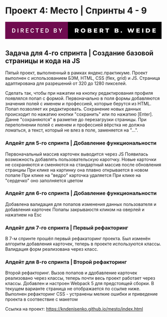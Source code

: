 # Проект 4: Место | Спринты 4 - 9
[![forthebadge](https://raw.githubusercontent.com/kndenisenko/mesto/f4c001876398a6c4dc2c7b5a3344b37928d1de96/src/images/badge-for-readme.svg)](https://forthebadge.com) <br />

## Задача для 4-го спринта | Создание базовой страницы и кода на JS
Пятый проект, выполненный в рамках яндекс.практикуме.
Проект выполнен с использованием БЭМ, HTML, CSS (flex, grid) и JS. Страница адаптирована для разрешений от 320 до 1280 пикселей.

Сделать так, чтобы при нажатии на кнопку редактирования профиля появлялся попап с формой. Первоначально в поля формы добавляются значения полей с именем и профессией, которые берутся из HTML. Попап позволяет их редактировать. Сохранение новых данных происходит по нажатию кнопки "сохранить" или по нажатию [Enter]. Данне "сохраняются" в разметке до перезагрузки страницы. При переполнении полей с именем и профессией вёрстка не должна ломаться, а текст, который не влез в поле, заменяется на "...".


### Апдейт для 5-го спринта | Добавление функциональности
Первоначальный массив карточек выводится через JS
Появилась возможность добавлять пользовательскую каротчку. Новые карточки не сохраняются и сменяются на стандартный массив после обновления странциы
При клике на картинку она плавно открывается в новом попапе
При клике на "ведро" карточка удаляется
При клике на "сердечко" оно заполняется цветом


### Апдейт для 6-го спринта | Добавление функциональности
Добавлена валидация для попапов изменения данных пользователя и добавления карточек
Попапы закрываюстя кликом на оверлей и нажатием на Esc


### Апдейт для 7-го спринта | Первый рефакторинг
В 7-м спринте прошёл первый рефакаторинг проекта. Был изменён алгоритм добавления карточек, теперь в проекте
используются классы. Валидация форм реализована через класс.


### Апдейт для 8-го спринта | Второй рефакторинг
Второй рефакторинг. Вызов попапов и ддобавление карточек реализовано через классы, теперь почти весь проект работает через классы. 
Добавлен и настроен Webpack 5 для предстоящей сборки. В текущем варианте страница не отображается по ссылке ниже. Выполнен рефакторинг CSS - устранены мелкие ошибки и приведение проекта в соотвествие с макетом

Ссылка на проект: https://kndenisenko.github.io/mesto/index.html
